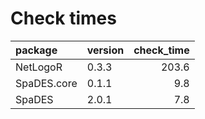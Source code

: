 # Check times

|package     |version | check_time|
|:-----------|:-------|----------:|
|NetLogoR    |0.3.3   |      203.6|
|SpaDES.core |0.1.1   |        9.8|
|SpaDES      |2.0.1   |        7.8|


